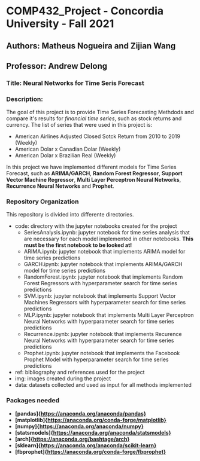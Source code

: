# COMP432_Project - Concordia University - Fall 2021

## Authors: Matheus Nogueira and Zijian Wang

## Professor: Andrew Delong

### Title: Neural Networks for Time Seris Forecast

### Description:

The goal of this project is to provide Time Series Forecasting Methdods and compare it's results for *financial time series*, such as stock returns and currency. The list of series that were used in this project is:

 - American Airlines Adjusted Closed Sotck Return from 2010 to 2019 (Weekly)
 - American Dolar x Canadian Dolar (Weekly)
 - American Dolar x Brazilian Real (Weekly)

In this project we have implemented different models for Time Series Forecast, such as **ARIMA/GARCH**, **Random Forest Regressor**, **Support Vector Machine Regressor**, **Multi Layer Perceptron Neural Networks**, **Recurrence Neural Networks** and **Prophet**.

### Repository Organization

This repository is divided into differente directories.

 - code: directory with the jupyter notebooks created for the project
   - SeriesAnalysis.ipynb: jupyter notebook for time series analysis that are necessary for each model implemented in other notebooks. **This must be the first notebook to be looked at!**
   - ARIMA.ipynb: jupyter notebook that implements ARIMA model for time series predictions
   - GARCH.ipynb: jupyter notebook that implements ARIMA/GARCH model for time series predictions
   - RandomForest.ipynb: jupyter notebook that implements Random Forest Regressors with hyperparameter search for time series predictions
   - SVM.ipynb: jupyter notebook that implements Support Vector Machines Regressors with hyperparameter search for time series predictions
   - MLP.ipynb: jupyter notebook that implements Multi Layer Perceptron Neural Networks with hyperparameter search for time series predictions
   - Recurrence.ipynb: jupyter notebook that implements Recurence Neural Networks with hyperparameter search for time series predictions
   - Prophet.ipynb: jupyter notebook that implements the Facebook Prophet Model with hyperparameter search for time series predictions
 - ref: bibliography and references used for the project
 - img: images created during the project
 - data: datasets collected and used as input for all methods implemented

### Packages needed

 - __[pandas]{https://anaconda.org/anaconda/pandas}__
 - __[matplotlib]{https://anaconda.org/conda-forge/matplotlib}__
 - __[numpy]{https://anaconda.org/anaconda/numpy}__
 - __[statsmodels]{https://anaconda.org/anaconda/statsmodels}__
 - __[arch]{https://anaconda.org/bashtage/arch}__
 - __[sklearn]{https://anaconda.org/anaconda/scikit-learn}__
 - __[fbprophet]{https://anaconda.org/conda-forge/fbprophet}__

